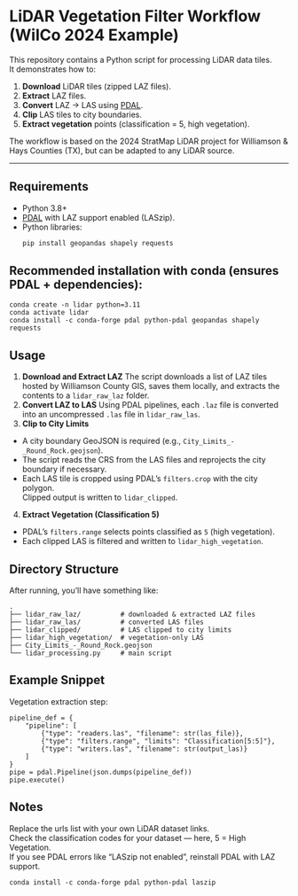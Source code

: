 # LiDAR Vegetation Filter Workflow (WilCo 2024 Example)

This repository contains a Python script for processing LiDAR data tiles.  
It demonstrates how to:

1. **Download** LiDAR tiles (zipped LAZ files).  
2. **Extract** LAZ files.  
3. **Convert** LAZ → LAS using [PDAL](https://pdal.io).  
4. **Clip** LAS tiles to city boundaries.  
5. **Extract vegetation** points (classification = 5, high vegetation).

The workflow is based on the 2024 StratMap LiDAR project for Williamson & Hays Counties (TX), but can be adapted to any LiDAR source.

---

## Requirements

- Python 3.8+  
- [PDAL](https://pdal.io) with LAZ support enabled (LASzip).  
- Python libraries:  
    ```bash
    pip install geopandas shapely requests
    ```

## Recommended installation with conda (ensures PDAL + dependencies):
```
conda create -n lidar python=3.11
conda activate lidar
conda install -c conda-forge pdal python-pdal geopandas shapely requests
```

## Usage
1. **Download and Extract LAZ**
The script downloads a list of LAZ tiles hosted by Williamson County GIS, saves them locally, and extracts the contents to a `lidar_raw_laz` folder.  
2. **Convert LAZ to LAS**
Using PDAL pipelines, each `.laz` file is converted into an uncompressed `.las` file in `lidar_raw_las`.  
3. **Clip to City Limits**
* A city boundary GeoJSON is required (e.g., `City_Limits_-_Round_Rock.geojson`).  
* The script reads the CRS from the LAS files and reprojects the city boundary if necessary.  
* Each LAS tile is cropped using PDAL’s `filters.crop` with the city polygon.  
Clipped output is written to `lidar_clipped`.  
4. **Extract Vegetation (Classification 5)**
* PDAL’s `filters.range` selects points classified as `5` (high vegetation).  
* Each clipped LAS is filtered and written to `lidar_high_vegetation`.  

## Directory Structure  
After running, you’ll have something like:  
```
.  
├── lidar_raw_laz/          # downloaded & extracted LAZ files  
├── lidar_raw_las/          # converted LAS files  
├── lidar_clipped/          # LAS clipped to city limits  
├── lidar_high_vegetation/  # vegetation-only LAS  
├── City_Limits_-_Round_Rock.geojson  
└── lidar_processing.py     # main script  
```

## Example Snippet
Vegetation extraction step:
```
pipeline_def = {
    "pipeline": [
        {"type": "readers.las", "filename": str(las_file)},
        {"type": "filters.range", "limits": "Classification[5:5]"},
        {"type": "writers.las", "filename": str(output_las)}
    ]
}
pipe = pdal.Pipeline(json.dumps(pipeline_def))
pipe.execute()
```

## Notes
Replace the urls list with your own LiDAR dataset links.  
Check the classification codes for your dataset — here, 5 = High Vegetation.  
If you see PDAL errors like “LASzip not enabled”, reinstall PDAL with LAZ support.  
```
conda install -c conda-forge pdal python-pdal laszip
```
